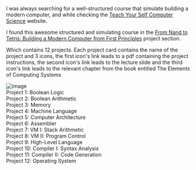 I was always searching for a well-structured course that simulate building a modern computer, and while checking the <a href = "https://teachyourselfcs.com/">Teach Your Self Computer Science</a> website. 

I found this awesome structured and simulating course in the <a href ="https://www.nand2tetris.org/course"> From Nand to Tetris: Building a Modern Computer from First Principles</a>  project section.

Which contains 12 projects. Each project card contains the name of the project and 3 icons, the first icon's link leads to a pdf containing the project instructions, the second icon's link leads to the lecture slide and the third icon's link leads to the relevant chapter from the book entitled The Elements of Computing Systems <br>

![image](https://github.com/user-attachments/assets/94d78569-6a0d-4160-bf6d-484da1afa12e)
<br>
Project 1: Boolean Logic <br>
Project 2: Boolean Arithmetic <br>
Project 3: Memory <br>
Project 4: Machine Language <br>
Project 5: Computer Architecture <br>
Project 6: Assembler <br>
Project 7: VM I: Stack Arithmetic <br>
Project 8: VM II: Program Control <br>
Project 9: High-Level Language <br>
Project 10: Compiler I: Syntax Analysis <br>
Project 11: Compiler II: Code Generation <br>
Project 12: Operating System <br>
